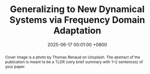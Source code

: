 ---
title:          "Generalizing to New Dynamical Systems via Frequency Domain Adaptation"
date:           2025-06-17 00:01:00 +0800
selected:       false
pub:            "IEEE Transactions on Pattern Analysis and Machine Intelligence (TPAMI)"
pub_date:       "2025"
abstract: >-
  Cover image is a photo by Thomas Renaud on Unsplash. The abstract of the publication is meant to be a TLDR (very brief summary with 1~2 sentences) of your paper.
cover:          /assets/images/covers/2025_FNSDA.png
#cover:          /assets/images/videos/FNSDA_ns.gif

authors:
  - Tiexin Qin
  - Hong Yan
  - Haoliang Li
links:
  Paper: https://openreview.net/forum?id=SXj1qjFEpQ
  Code: https://github.com/WonderSeven/FNSDA
---
